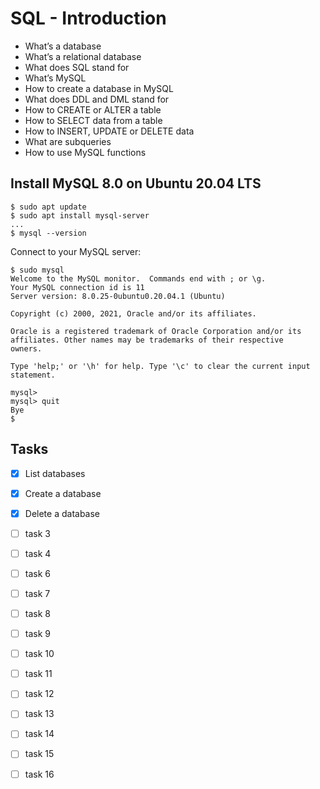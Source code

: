 # SQL - Introduction

- What’s a database
- What’s a relational database
- What does SQL stand for
- What’s MySQL
- How to create a database in MySQL
- What does DDL and DML stand for
- How to CREATE or ALTER a table
- How to SELECT data from a table
- How to INSERT, UPDATE or DELETE data
- What are subqueries
- How to use MySQL functions

## Install MySQL 8.0 on Ubuntu 20.04 LTS

```
$ sudo apt update
$ sudo apt install mysql-server
...
$ mysql --version

```

Connect to your MySQL server:

```
$ sudo mysql
Welcome to the MySQL monitor.  Commands end with ; or \g.
Your MySQL connection id is 11
Server version: 8.0.25-0ubuntu0.20.04.1 (Ubuntu)

Copyright (c) 2000, 2021, Oracle and/or its affiliates.

Oracle is a registered trademark of Oracle Corporation and/or its
affiliates. Other names may be trademarks of their respective
owners.

Type 'help;' or '\h' for help. Type '\c' to clear the current input statement.

mysql>
mysql> quit
Bye
$
```

## Tasks

- [x] List databases
- [x] Create a database
- [x] Delete a database
- [ ] task 3
- [ ] task 4
- [ ] task 6
- [ ] task 7
- [ ] task 8
- [ ] task 9
- [ ] task 10
- [ ] task 11
- [ ] task 12
- [ ] task 13
- [ ] task 14
- [ ] task 15
- [ ] task 16

